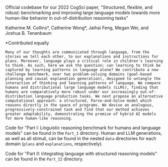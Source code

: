 Official codebase for our 2022 CogSci paper, "Structured, flexible, and robust: benchmarking and improving large language models towards more human-like behavior in out-of-distribution reasoning tasks"

Katherine M. Collins*, Catherine Wong*, Jaihai Feng, Megan Wei, and Joshua B. Tenenbaum

*Contributed equally

```
Many of our thoughts are communicated through language, from the stories we tell each other, to our explanations and instructions for plans. Moreover, language plays a critical role in children's learning to think. As such, here we ask the question: can learning to think be captured by learning patterns in language alone? We contribute a new challenge benchmark, over two problem-solving domains (goal-based planning and causal explanation generation), designed to untangle the interaction of thinking and learning patterns of language. We compare humans and distributional large language models (LLMs), finding that humans are comparatively more robust under our increasingly out-of-distribution language production tasks. We next propose an alternative computational approach: a structured, Parse-and-Solve model which reasons directly in the space of programs. We devise an analogous, progressively-constrained task and find that our method achieves greater adaptability, demonstrating the promise of hybrid AI models for more human-like reasoning.
```

Code for "Part I: Linguistic reasoning benchmark for humans and language models" can be found in the `Part_I` directory. Human and LLM generations, as well as all stimuli, can be found in the nested `data` directories for each domain (`plans` and `explanations`, respectively). 

Code for "Part II: Integrating language with structured reasoning models" can be found in the `Part_II` directory. 




